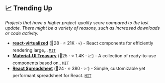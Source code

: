 ## 📈 Trending Up

_Projects that have a higher project-quality score compared to the last update. There might be a variety of reasons, such as increased downloads or code activity._

- <b><a href="https://github.com/bvaughn/react-virtualized">react-virtualized</a></b> (🥈28 ·  ⭐ 21K · 💀) - React components for efficiently rendering large,.. <code><a href="http://bit.ly/34MBwT8">MIT</a></code>
- <b><a href="https://github.com/siriwatknp/mui-treasury">Material-UI Treasury</a></b> (🥉25 ·  ⭐ 1.4K · 📈) - A collection of ready-to-use components based on.. <code><a href="http://bit.ly/34MBwT8">MIT</a></code> <code><img src="https://material-ui.com/static/favicon.ico" style="display:inline;" width="13" height="13"></code>
- <b><a href="https://github.com/iddan/react-spreadsheet">React Spreadsheet</a></b> (🥉24 ·  ⭐ 380 · 📈) - Simple, customizable yet performant spreadsheet for React. <code><a href="http://bit.ly/34MBwT8">MIT</a></code>

